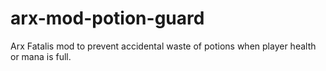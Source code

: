 # arx-mod-potion-guard
Arx Fatalis mod to prevent accidental waste of potions when player health or mana is full.
